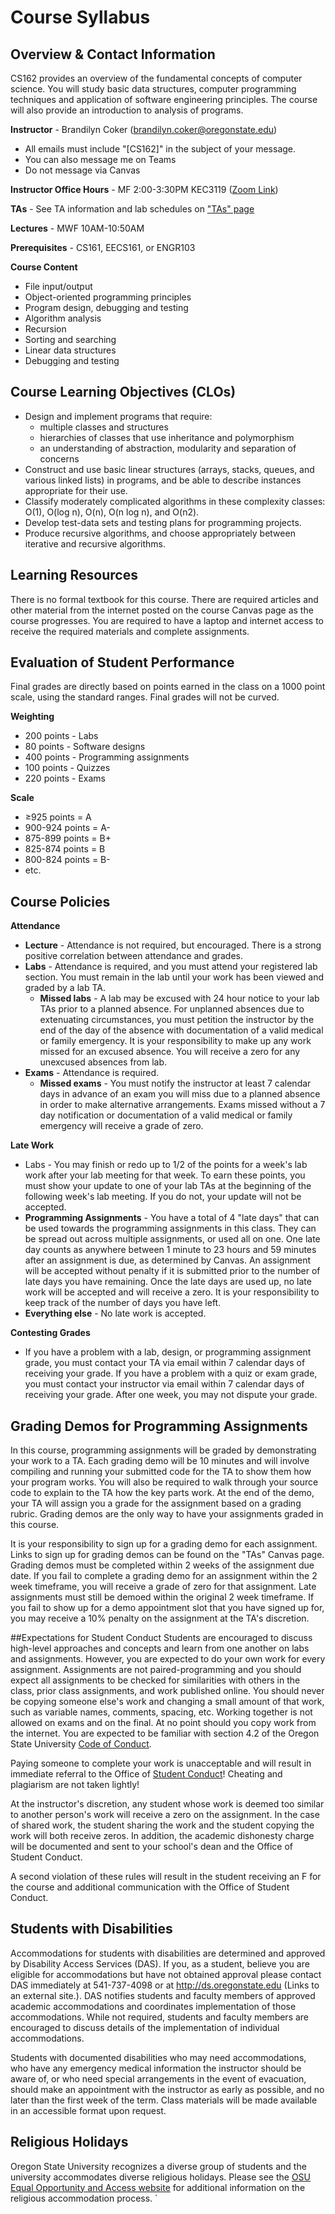 # Course Syllabus

## Overview & Contact Information
CS162 provides an overview of the fundamental concepts of computer science. You will study basic data structures, computer programming techniques and application of software engineering principles. The course will also provide an introduction to analysis of programs.

**Instructor** - Brandilyn Coker (brandilyn.coker@oregonstate.edu)
- All emails must include "[CS162]" in the subject of your message.
- You can also message me on Teams
- Do not message via Canvas

**Instructor Office Hours** - MF 2:00-3:30PM KEC3119 ([Zoom Link](https://oregonstate.zoom.us/j/98839877643?pwd=L3NCcXhzeExSUmxkbUMvZ00rWnZpQT09))

**TAs** - See TA information and lab schedules on ["TAs" page](https://canvas.oregonstate.edu/courses/1830097/pages/tas)

**Lectures** - MWF 10AM-10:50AM

**Prerequisites** - CS161, EECS161, or ENGR103

**Course Content**
- File input/output
- Object-oriented programming principles
- Program design, debugging and testing
- Algorithm analysis
- Recursion
- Sorting and searching
- Linear data structures
- Debugging and testing

## Course Learning Objectives (CLOs)
- Design and implement programs that require:
  - multiple classes and structures
  - hierarchies of classes that use inheritance and polymorphism
  - an understanding of abstraction, modularity and separation of concerns
- Construct and use basic linear structures (arrays, stacks, queues, and various linked lists) in programs, and be able to describe instances appropriate for their use.
- Classify moderately complicated algorithms in these complexity classes: O(1), O(log n), O(n), O(n log n), and O(n2).
- Develop test-data sets and testing plans for programming projects.
- Produce recursive algorithms, and choose appropriately between iterative and recursive algorithms.

## Learning Resources
There is no formal textbook for this course. There are required articles and other material from the internet posted on the course Canvas page as the course progresses. You are required to have a laptop and internet access to receive the required materials and complete assignments.

## Evaluation of Student Performance
Final grades are directly based on points earned in the class on a 1000 point scale, using the standard ranges. Final grades will not be curved.

**Weighting**
- 200 points - Labs
- 80 points - Software designs
- 400 points - Programming assignments
- 100 points - Quizzes
- 220 points - Exams

**Scale**
- ≥925 points = A
- 900-924 points = A-
- 875-899 points = B+
- 825-874 points = B
- 800-824 points = B-
- etc.

## Course Policies
**Attendance**
- **Lecture** - Attendance is not required, but encouraged. There is a strong positive correlation between attendance and grades.
- **Labs** - Attendance is required, and you must attend your registered lab section. You must remain in the lab until your work has been viewed and graded by a lab TA.
  - **Missed labs** - A lab may be excused with 24 hour notice to your lab TAs prior to a planned absence. For unplanned absences due to extenuating circumstances, you must petition the instructor by the end of the day of the absence with documentation of a valid medical or family emergency. It is your responsibility to make up any work missed for an excused absence. You will receive a zero for any unexcused absences from lab. 
- **Exams** - Attendance is required.
  - **Missed exams** - You must notify the instructor at least 7 calendar days in advance of an exam you will miss due to a planned absence in order to make alternative arrangements. Exams missed without a 7 day notification or documentation of a valid medical or family emergency will receive a grade of zero. 

**Late Work**
- Labs - You may finish or redo up to 1/2 of the points for a week's lab work after your lab meeting for that week. To earn these points, you must show your update to one of your lab TAs at the beginning of the following week's lab meeting. If you do not, your update will not be accepted.
- **Programming Assignments** - You have a total of 4 "late days" that can be used towards the programming assignments in this class. They can be spread out across multiple assignments, or used all on one. One late day counts as anywhere between 1 minute to 23 hours and 59 minutes after an assignment is due, as determined by Canvas. An assignment will be accepted without penalty if it is submitted prior to the number of late days you have remaining. Once the late days are used up, no late work will be accepted and will receive a zero. It is your responsibility to keep track of the number of days you have left. 
- **Everything else** - No late work is accepted.

**Contesting Grades**
- If you have a problem with a lab, design, or programming assignment grade, you must contact your TA via email within 7 calendar days of receiving your grade. If you  have a problem with a quiz or exam grade, you must contact your instructor via email within 7 calendar days of receiving your grade. After one week, you may not dispute your grade.

## Grading Demos for Programming Assignments
In this course, programming assignments will be graded by demonstrating your work to a TA. Each grading demo will be 10 minutes and will involve compiling and running your submitted code for the TA to show them how your program works. You will also be required to walk through your source code to explain to the TA how the key parts work. At the end of the demo, your TA will assign you a grade for the assignment based on a grading rubric. Grading demos are the only way to have your assignments graded in this course.

It is your responsibility to sign up for a grading demo for each assignment. Links to sign up for grading demos can be found on the "TAs" Canvas page. Grading demos must be completed within 2 weeks of the assignment due date. If you fail to complete a grading demo for an assignment within the 2 week timeframe, you will receive a grade of zero for that assignment. Late assignments must still be demoed within the original 2 week timeframe. If you fail to show up for a demo appointment slot that you have signed up for, you may receive a 10% penalty on the assignment at the TA's discretion.

##Expectations for Student Conduct
Students are encouraged to discuss high-level approaches and concepts and learn from one another on labs and assignments. However, you are expected to do your own work for every assignment. Assignments are not paired-programming and you should expect all assignments to be checked for similarities with others in the class, prior class assignments, and work published online. You should never be copying someone else's work and changing a small amount of that work, such as variable names, comments, spacing, etc. Working together is not allowed on exams and on the final. At no point should you copy work from the internet. You are expected to be familiar with section 4.2 of the Oregon State University [Code of Conduct](https://studentlife.oregonstate.edu/code).

Paying someone to complete your work is unacceptable and will result in immediate referral to the Office of [Student Conduct](https://studentlife.oregonstate.edu/studentconduct)! Cheating and plagiarism are not taken lightly!

At the instructor's discretion, any student whose work is deemed too similar to another person's work will receive a zero on the assignment. In the case of shared work, the student sharing the work and the student copying the work will both receive zeros. In addition, the academic dishonesty charge will be documented and sent to your school's dean and the Office of Student Conduct.

A second violation of these rules will result in the student receiving an F for the course and additional communication with the Office of Student Conduct.

## Students with Disabilities
Accommodations for students with disabilities are determined and approved by Disability Access Services (DAS). If you, as a student, believe you are eligible for accommodations but have not obtained approval please contact DAS immediately at 541-737-4098 or at http://ds.oregonstate.edu (Links to an external site.). DAS notifies students and faculty members of approved academic accommodations and coordinates implementation of those accommodations. While not required, students and faculty members are encouraged to discuss details of the implementation of individual accommodations.

Students with documented disabilities who may need accommodations, who have any emergency medical information the instructor should be aware of, or who need special arrangements in the event of evacuation, should make an appointment with the instructor as early as possible, and no later than the first week of the term. Class materials will be made available in an accessible format upon request.

## Religious Holidays
Oregon State University recognizes a diverse group of students and the university accommodates diverse religious holidays. Please see the [OSU Equal Opportunity and Access website](https://eoa.oregonstate.edu/nondiscrimination-basis-religion) for additional information on the religious accommodation process.
`
